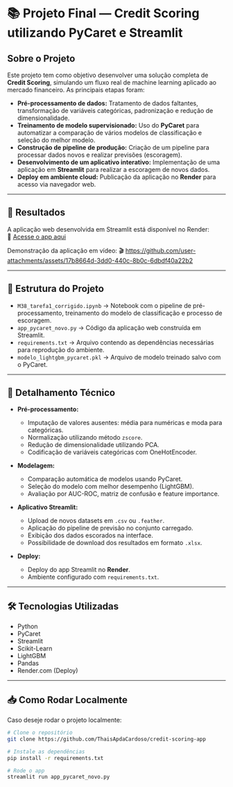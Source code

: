 # 📚 Projeto Final — Credit Scoring utilizando PyCaret e Streamlit

## Sobre o Projeto

Este projeto tem como objetivo desenvolver uma solução completa de **Credit Scoring**, simulando um fluxo real de machine learning aplicado ao mercado financeiro. As principais etapas foram:

- **Pré-processamento de dados:** Tratamento de dados faltantes, transformação de variáveis categóricas, padronização e redução de dimensionalidade.
- **Treinamento de modelo supervisionado:** Uso do **PyCaret** para automatizar a comparação de vários modelos de classificação e seleção do melhor modelo.
- **Construção de pipeline de produção:** Criação de um pipeline para processar dados novos e realizar previsões (escoragem).
- **Desenvolvimento de um aplicativo interativo:** Implementação de uma aplicação em **Streamlit** para realizar a escoragem de novos dados.
- **Deploy em ambiente cloud:** Publicação da aplicação no **Render** para acesso via navegador web.

---

## 🚀 Resultados

A aplicação web desenvolvida em Streamlit está disponível no Render:  
🔗 [Acesse o app aqui](https://credit-scoring-app-xrgo.onrender.com/)

Demonstração da aplicação em vídeo:
🎬 https://github.com/user-attachments/assets/17b8664d-3dd0-440c-8b0c-6dbdf40a22b2

---

## 📄 Estrutura do Projeto

- `M38_tarefa1_corrigido.ipynb` → Notebook com o pipeline de pré-processamento, treinamento do modelo de classificação e processo de escoragem.
- `app_pycaret_novo.py` → Código da aplicação web construída em Streamlit.
- `requirements.txt` → Arquivo contendo as dependências necessárias para reprodução do ambiente.
- `modelo_lightgbm_pycaret.pkl` → Arquivo de modelo treinado salvo com o PyCaret.

---

## 🔎 Detalhamento Técnico

- **Pré-processamento:**
  - Imputação de valores ausentes: média para numéricas e moda para categóricas.
  - Normalização utilizando método `zscore`.
  - Redução de dimensionalidade utilizando PCA.
  - Codificação de variáveis categóricas com OneHotEncoder.

- **Modelagem:**
  - Comparação automática de modelos usando PyCaret.
  - Seleção do modelo com melhor desempenho (LightGBM).
  - Avaliação por AUC-ROC, matriz de confusão e feature importance.

- **Aplicativo Streamlit:**
  - Upload de novos datasets em `.csv` ou `.feather`.
  - Aplicação do pipeline de previsão no conjunto carregado.
  - Exibição dos dados escorados na interface.
  - Possibilidade de download dos resultados em formato `.xlsx`.

- **Deploy:**
  - Deploy do app Streamlit no **Render**.
  - Ambiente configurado com `requirements.txt`.

---

## 🛠️ Tecnologias Utilizadas

- Python
- PyCaret
- Streamlit
- Scikit-Learn
- LightGBM
- Pandas
- Render.com (Deploy)

---

## 📥 Como Rodar Localmente

Caso deseje rodar o projeto localmente:

```bash
# Clone o repositório
git clone https://github.com/ThaisApdaCardoso/credit-scoring-app

# Instale as dependências
pip install -r requirements.txt

# Rode o app
streamlit run app_pycaret_novo.py
